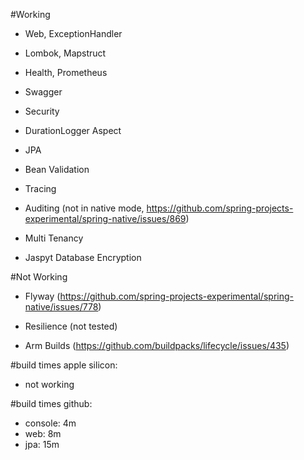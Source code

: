 #Working
- Web, ExceptionHandler
- Lombok, Mapstruct

- Health, Prometheus
- Swagger

- Security

- DurationLogger Aspect

- JPA
- Bean Validation

- Tracing

- Auditing (not in native mode, https://github.com/spring-projects-experimental/spring-native/issues/869)
- Multi Tenancy 
- Jaspyt Database Encryption

#Not Working
- Flyway (https://github.com/spring-projects-experimental/spring-native/issues/778)
- Resilience (not tested)

- Arm Builds (https://github.com/buildpacks/lifecycle/issues/435)

#build times apple silicon:
- not working

#build times github:
- console: 4m
- web: 8m
- jpa: 15m